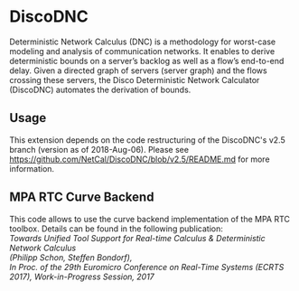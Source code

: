 # DiscoDNC

Deterministic Network Calculus (DNC) is a methodology for worst-case modeling and analysis of communication networks. It enables to derive deterministic bounds on a server’s backlog as well as a flow’s end-to-end delay. Given a directed graph of servers (server graph) and the flows crossing these servers, the Disco Deterministic Network Calculator (DiscoDNC) automates the derivation of bounds.

## Usage

This extension depends on the code restructuring of the DiscoDNC's v2.5 branch (version as of 2018-Aug-06).
Please see https://github.com/NetCal/DiscoDNC/blob/v2.5/README.md for more information.


## MPA RTC Curve Backend
This code allows to use the curve backend implementation of the MPA RTC toolbox. Details can be found in the following publication:  
    *Towards Unified Tool Support for Real-time Calculus & Deterministic Network Calculus  
    (Philipp Schon, Steffen Bondorf),  
    In Proc. of the 29th Euromicro Conference on Real-Time Systems (ECRTS 2017), Work-in-Progress Session, 2017*
